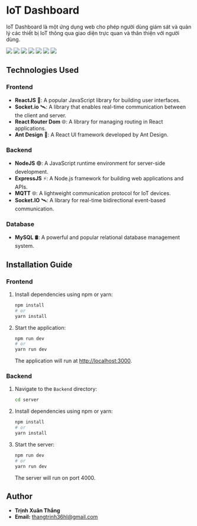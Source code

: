 # IoT Dashboard

IoT Dashboard là một ứng dụng web cho phép người dùng giám sát và quản lý các thiết bị IoT thông qua giao diện trực quan và thân thiện với người dùng.

<img src="https://img.shields.io/badge/javascript-%23323330.svg?style=for-the-badge&logo=javascript&logoColor=%23F7DF1E">
<img src="https://img.shields.io/badge/html5-%23E34F26.svg?style=for-the-badge&logo=html5&logoColor=white">
<img src="https://img.shields.io/badge/-AntDesign-%230170FE?style=for-the-badge&logo=ant-design&logoColor=white">
<img src="https://img.shields.io/badge/node.js-6DA55F?style=for-the-badge&logo=node.js&logoColor=white">
<img src="https://img.shields.io/badge/express.js-%23404d59.svg?style=for-the-badge&logo=express&logoColor=%2361DAFB">
<img src="https://img.shields.io/badge/NPM-%23000000.svg?style=for-the-badge&logo=npm&logoColor=white">
<img src="https://img.shields.io/badge/react-%2320232a.svg?style=for-the-badge&logo=react&logoColor=%2361DAFB">



## Technologies Used

### Frontend

- **ReactJS** 🚀: A popular JavaScript library for building user interfaces.
- **Socket.io** 🛰️: A library that enables real-time communication between the client and server.
- **React Router Dom** 🌐: A library for managing routing in React applications.
- **Ant Design** 🎨: A React UI framework developed by Ant Design.

### Backend

- **NodeJS** 🟢: A JavaScript runtime environment for server-side development.
- **ExpressJS** ⚡: A Node.js framework for building web applications and APIs.
- **MQTT** 🌐: A lightweight communication protocol for IoT devices.
- **Socket.IO** 🛰️: A library for real-time bidirectional event-based communication.

### Database

- **MySQL** 🛢️: A powerful and popular relational database management system.

## Installation Guide

### Frontend


1. Install dependencies using npm or yarn:
   ```bash
   npm install
   # or
   yarn install
   ```
2. Start the application:
   ```bash
   npm run dev
   # or
   yarn run dev
   ```
   The application will run at [http://localhost:3000](http://localhost:3000).

### Backend

1. Navigate to the `Backend` directory:
   ```bash
   cd server
   ```
2. Install dependencies using npm or yarn:
   ```bash
   npm install
   # or
   yarn install
   ```
3. Start the server:
   ```bash
   npm run dev
   # or
   yarn run dev
   ```
   The server will run on port 4000.

## Author

- **Trịnh Xuân Thắng**
- **Email:** thangtrinh36hl@gmail.com


